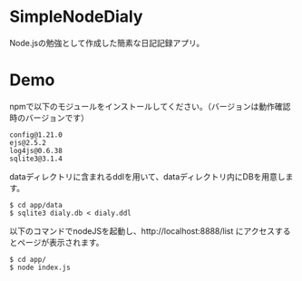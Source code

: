 # SimpleNodeDialy
Node.jsの勉強として作成した簡素な日記記録アプリ。
# Demo  
npmで以下のモジュールをインストールしてください。（バージョンは動作確認時のバージョンです）  

    config@1.21.0
    ejs@2.5.2
    log4js@0.6.38
    sqlite3@3.1.4

dataディレクトリに含まれるddlを用いて、dataディレクトリ内にDBを用意します。  

    $ cd app/data
    $ sqlite3 dialy.db < dialy.ddl 

以下のコマンドでnodeJSを起動し、http://localhost:8888/list にアクセスするとページが表示されます。  

    $ cd app/
    $ node index.js
